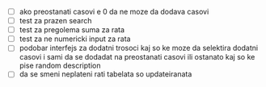 - [ ] ako preostanati casovi e 0 da ne moze da dodava casovi
- [ ] test za prazen search
- [ ] test za pregolema suma za rata
- [ ] test za ne numericki input za rata
- [ ] podobar interfejs za dodatni trosoci kaj so ke moze da selektira dodatni casovi i sami da se dodadat na preostanati casovi ili ostanato kaj so ke pise random description
- [ ] da se smeni neplateni rati tabelata so updateiranata
